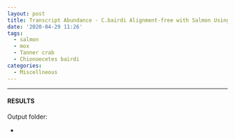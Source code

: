 ```yaml
---
layout: post
title: Transcript Abundance - C.bairdi Alignment-free with Salmon Using 2020-GW Data on Mox
date: '2020-04-29 11:26'
tags: 
  - salmon
  - mox
  - Tanner crab
  - Chionoecetes bairdi
categories: 
  - Miscellneous
---
```




---

#### RESULTS

Output folder:

- []()

